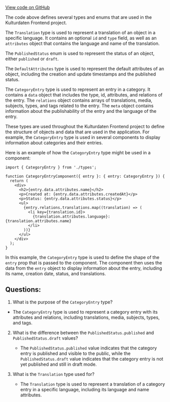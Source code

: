 [View code on GitHub](https://github.com/technologiestiftung/kulturdaten-frontend/blob/master/lib/api/types/general.ts)

The code above defines several types and enums that are used in the Kulturdaten Frontend project. 

The `Translation` type is used to represent a translation of an object in a specific language. It contains an optional `id` and `type` field, as well as an `attributes` object that contains the language and name of the translation. 

The `PublishedStatus` enum is used to represent the status of an object, either `published` or `draft`. 

The `DefaultAttributes` type is used to represent the default attributes of an object, including the creation and update timestamps and the published status. 

The `CategoryEntry` type is used to represent an entry in a category. It contains a `data` object that includes the type, id, attributes, and relations of the entry. The `relations` object contains arrays of translations, media, subjects, types, and tags related to the entry. The `meta` object contains information about the publishability of the entry and the language of the entry. 

These types are used throughout the Kulturdaten Frontend project to define the structure of objects and data that are used in the application. For example, the `CategoryEntry` type is used in several components to display information about categories and their entries. 

Here is an example of how the `CategoryEntry` type might be used in a component:

```
import { CategoryEntry } from './types';

function CategoryEntryComponent({ entry }: { entry: CategoryEntry }) {
  return (
    <div>
      <h2>{entry.data.attributes.name}</h2>
      <p>Created at: {entry.data.attributes.createdAt}</p>
      <p>Status: {entry.data.attributes.status}</p>
      <ul>
        {entry.relations.translations.map((translation) => (
          <li key={translation.id}>
            {translation.attributes.language}: {translation.attributes.name}
          </li>
        ))}
      </ul>
    </div>
  );
}
```

In this example, the `CategoryEntry` type is used to define the shape of the `entry` prop that is passed to the component. The component then uses the data from the `entry` object to display information about the entry, including its name, creation date, status, and translations.
## Questions: 
 1. What is the purpose of the `CategoryEntry` type?
   - The `CategoryEntry` type is used to represent a category entry with its attributes and relations, including translations, media, subjects, types, and tags.

2. What is the difference between the `PublishedStatus.published` and `PublishedStatus.draft` values?
   - The `PublishedStatus.published` value indicates that the category entry is published and visible to the public, while the `PublishedStatus.draft` value indicates that the category entry is not yet published and still in draft mode.

3. What is the `Translation` type used for?
   - The `Translation` type is used to represent a translation of a category entry in a specific language, including its language and name attributes.